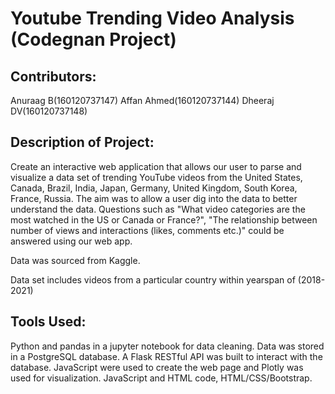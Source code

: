 # Youtube Trending Video Analysis (Codegnan Project)
## Contributors:

Anuraag B(160120737147)
Affan Ahmed(160120737144)
Dheeraj DV(160120737148)
## Description of Project:

Create an interactive web application that allows our user to parse and visualize a data set of trending YouTube videos from the United States, Canada, Brazil, India, Japan, Germany, United Kingdom, South Korea, France, Russia.
The aim was to allow a user dig into the data to better understand the data. 
Questions such as "What video categories are the most watched in the US or Canada or France?", 
"The relationship between number of views and interactions (likes, comments etc.)" could be answered using our web app.

Data was sourced from Kaggle.

Data set includes videos from a particular country within yearspan of (2018-2021)

## Tools Used:

Python and pandas in a jupyter notebook for data cleaning.
Data was stored in a PostgreSQL database.
A Flask RESTful API was built to interact with the database.
JavaScript were used to create the web page and Plotly was used for visualization.
JavaScript and HTML code, HTML/CSS/Bootstrap.